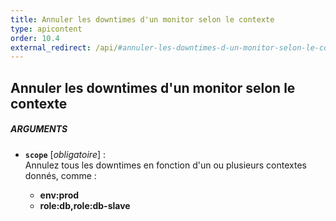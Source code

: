 ```yaml
---
title: Annuler les downtimes d'un monitor selon le contexte
type: apicontent
order: 10.4
external_redirect: /api/#annuler-les-downtimes-d-un-monitor-selon-le-contexte
---
```


## Annuler les downtimes d'un monitor selon le contexte
##### ARGUMENTS
* **`scope`** [*obligatoire*] :  
    Annulez tous les downtimes en fonction d'un ou plusieurs contextes donnés, comme :

    *  **env:prod** 
    *  **role:db,role:db-slave**

